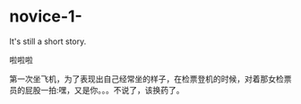 # novice-1-
It's still a short story.


啦啦啦

第一次坐飞机，为了表现出自己经常坐的样子，在检票登机的时候，对着那女检票员的屁股一拍:嘿，又是你。。。不说了，该换药了。
